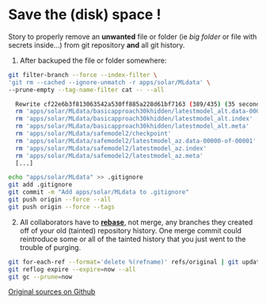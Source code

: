 # Save the (disk) space !

Story to properly remove an **unwanted** file or folder (ie *big folder* or file with secrets inside...) from git repository **and** all git history.

1. After backuped the file or folder somewhere:

```bash
git filter-branch --force --index-filter \
'git rm --cached --ignore-unmatch -r apps/solar/MLdata' \
--prune-empty --tag-name-filter cat -- --all

  Rewrite cf22e6b3f813063542a530ff885a228d61bf7163 (389/435) (35 seconds passed, remaining 4 predicted)    rm 'apps/solar/MLdata/basicapproach30khidden/checkpoint'
  rm 'apps/solar/MLdata/basicapproach30khidden/latestmodel_alt.data-00000-of-00001'
  rm 'apps/solar/MLdata/basicapproach30khidden/latestmodel_alt.index'
  rm 'apps/solar/MLdata/basicapproach30khidden/latestmodel_alt.meta'
  rm 'apps/solar/MLdata/safemodel2/checkpoint'
  rm 'apps/solar/MLdata/safemodel2/latestmodel_az.data-00000-of-00001'
  rm 'apps/solar/MLdata/safemodel2/latestmodel_az.index'
  rm 'apps/solar/MLdata/safemodel2/latestmodel_az.meta'
  [...]

echo "apps/solar/MLdata" >> .gitignore
git add .gitignore
git commit -m "Add apps/solar/MLdata to .gitignore"
git push origin --force --all
git push origin --force --tags
```

2. All collaborators have to [**rebase**](https://git-scm.com/book/en/Git-Branching-Rebasing), not merge, any branches they created off of your old (tainted) repository history. One merge commit could reintroduce some or all of the tainted history that you just went to the trouble of purging.

```bash
git for-each-ref --format='delete %(refname)' refs/original | git update-ref --stdin
git reflog expire --expire=now --all
git gc --prune=now
```

[Original sources on Github](https://help.github.com/articles/removing-sensitive-data-from-a-repository/)

